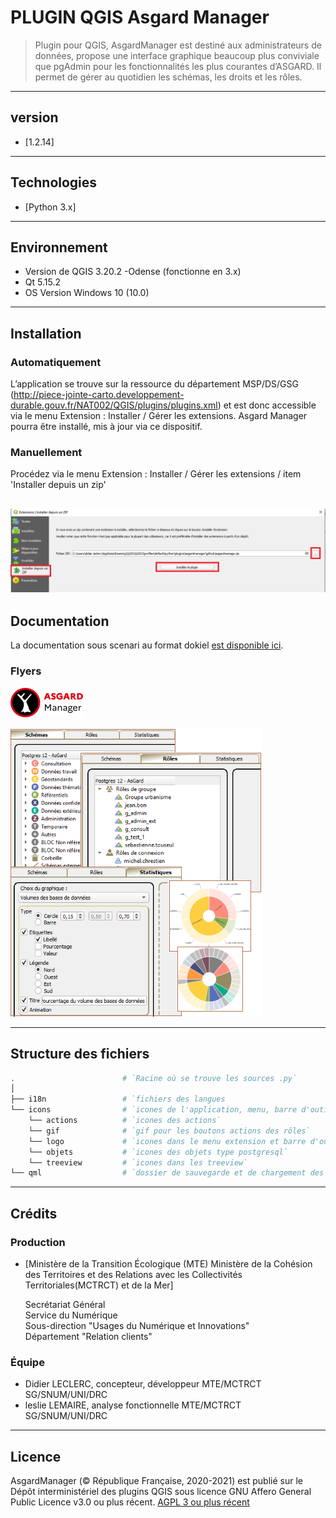 # PLUGIN QGIS Asgard Manager
> Plugin pour QGIS, AsgardManager est destiné aux administrateurs de données, propose une interface graphique beaucoup plus conviviale que pgAdmin pour les fonctionnalités les plus courantes d’ASGARD. Il permet de gérer au quotidien les schémas, les droits et les rôles.

---           
## version
- [1.2.14]

---           

## Technologies
- [Python 3.x]

---           

## Environnement
 - Version de QGIS 3.20.2 -Odense (fonctionne en 3.x)
 - Qt 5.15.2 
 - OS Version Windows 10 (10.0)

---

## Installation
### Automatiquement
L’application se trouve sur la ressource du département MSP/DS/GSG (http://piece-jointe-carto.developpement-durable.gouv.fr/NAT002/QGIS/plugins/plugins.xml)
et est donc accessible via le menu Extension : Installer / Gérer les extensions.
Asgard Manager pourra être installé, mis à jour via ce dispositif.

### Manuellement
Procédez via le menu Extension : Installer / Gérer les extensions / item 'Installer depuis un zip'

![Boite de dialogue 'Installer depuis un zip'](flyers/installe_zip.png)
---

## Documentation
La documentation sous scenari au format dokiel [est disponible ici](https://snum.scenari-community.org/Asgard/Documentation/#SEC_AsgardManager).

### Flyers

![](flyers/am1.png)

![](flyers/am2.png)

---

## Structure des fichiers
```bash
.                        # `Racine où se trouve les sources .py`
│
├── i18n                 # `fichiers des langues
└── icons                # `icones de l'application, menu, barre d'outils, IHM`
    └── actions          # `icones des actions`
    └── gif              # `gif pour les boutons actions des rôles`
    └── logo             # `icones dans le menu extension et barre d'outils`
    └── objets           # `icones des objets type postgresql`
    └── treeview         # `icones dans les treeview`
└── qml                  # `dossier de sauvegarde et de chargement des graphiques QML`
```
---

## Crédits

### Production

- [Ministère de la Transition Écologique (MTE)
Ministère de la Cohésion des Territoires et des Relations avec les Collectivités Territoriales(MCTRCT) et de la Mer]

  Secrétariat Général  
  Service du Numérique  
  Sous-direction "Usages du Numérique et Innovations"  
  Département "Relation clients"

### Équipe

- Didier LECLERC, concepteur, développeur MTE/MCTRCT SG/SNUM/UNI/DRC
- leslie LEMAIRE, analyse fonctionnelle MTE/MCTRCT SG/SNUM/UNI/DRC

---

## Licence

AsgardManager (© République Française, 2020-2021) est publié sur le Dépôt interministériel des plugins QGIS sous licence GNU Affero General Public Licence v3.0 ou plus récent.
[AGPL 3 ou plus récent](https://spdx.org/licenses/AGPL-3.0-or-later.html)
